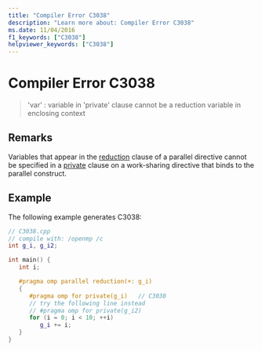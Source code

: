 ```yaml
---
title: "Compiler Error C3038"
description: "Learn more about: Compiler Error C3038"
ms.date: 11/04/2016
f1_keywords: ["C3038"]
helpviewer_keywords: ["C3038"]
---
```

# Compiler Error C3038

> 'var' : variable in 'private' clause cannot be a reduction variable in enclosing context

## Remarks

Variables that appear in the [reduction](../../parallel/openmp/reference/openmp-clauses.md#reduction) clause of a parallel directive cannot be specified in a [private](../../parallel/openmp/reference/openmp-clauses.md#private-openmp) clause on a work-sharing directive that binds to the parallel construct.

## Example

The following example generates C3038:

```cpp
// C3038.cpp
// compile with: /openmp /c
int g_i, g_i2;

int main() {
   int i;

   #pragma omp parallel reduction(+: g_i)
   {
      #pragma omp for private(g_i)   // C3038
      // try the following line instead
      // #pragma omp for private(g_i2)
      for (i = 0; i < 10; ++i)
         g_i += i;
   }
}
```
